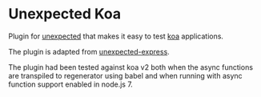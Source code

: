 # Unexpected Koa

Plugin for [unexpected](http://unexpected.js.org) that makes it easy to test
[koa](https://github.com/koajs/koa) applications.

The plugin is adapted from
[unexpected-express](https://github.com/unexpectedjs/unexpected-express).

The plugin had been tested against koa v2 both when the async functions are
transpiled to regenerator using babel and when running with async function
support enabled in node.js 7.
